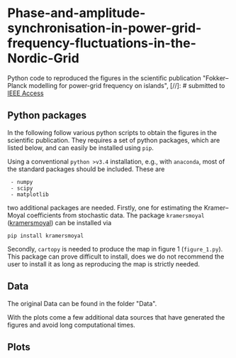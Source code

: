 # Phase-and-amplitude-synchronisation-in-power-grid-frequency-fluctuations-in-the-Nordic-Grid
Python code to reproduced the figures in the scientific publication "Fokker–Planck modelling for power-grid frequency on islands",
[//]: # submitted to [IEEE Access](https://doi.org/10.1109/ACCESS.2022.3150338)

## Python packages
In the following follow various python scripts to obtain the figures in the scientific publication. They requires a set of python packages, which are listed below, and can easily be installed using `pip`.

Using a conventional `python >v3.4` installation, e.g., with `anaconda`, most of the standard packages should be included. These are

```code
 - numpy
 - scipy
 - matplotlib
```

two additional packages are needed. Firstly, one for estimating the Kramer–Moyal coefficients from stochastic data. The package `kramersmoyal` ([kramersmoyal](https://github.com/LRydin/kramersmoyal)) can be installed via


```code
pip install kramersmoyal
```

Secondly, `cartopy` is needed to produce the map in figure 1 (`figure_1.py`). This package can prove difficult to install, does we do not recommend the user to install it as long as reproducing the map is strictly needed.

## Data

The original Data can be found in the folder "Data".

With the plots come a few additional data sources that have generated the figures and avoid long computational times.

## Plots

